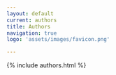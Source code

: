 ```yaml
---
layout: default
current: authors
title: Authors
navigation: true
logo: 'assets/images/favicon.png'

---
```

{% include authors.html %}